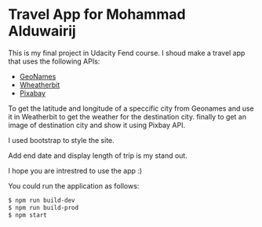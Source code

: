 # Travel App for Mohammad Alduwairij

This is my final project in Udacity Fend course. I shoud make a travel app that uses the following APIs:

- [GeoNames]
- [Wheatherbit]
- [Pixabay]

To get the latitude and longitude of a speccific city from Geonames and use it in Weatherbit to get the weather for the destination city. finally to get an image of destination city and show it using Pixbay API.

I used bootstrap to style the site.

Add end date and display length of trip is my stand out.

I hope you are intrestred to use the app :)

You could run the application as follows:

```sh
$ npm run build-dev
$ npm run build-prod
$ npm start
```

[geonames]: http://api.geonames.org/
[wheatherbit]: https://www.weatherbit.io/
[pixabay]: https://pixabay.com/
